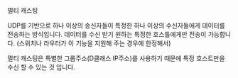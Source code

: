 멀티 캐스팅

UDP를 기반으로 하나 이상의 송신자들이 특정한 하나 이상의 수신자들에게 데이터를 전송하는 방식입니다. 데이터를 수신 받기 원하는 특정한 호스틀에게만 전송이 가능합니다. (스위치나 라우터가 이 기능을 지원해 주는 경우에 한정해서)

멀티 캐스팅은 특별한 그룹주소(D클래스 IP주소)를 사용하기 때문에 특정 호스트만을 수신 할 수 있는 것 입니다.